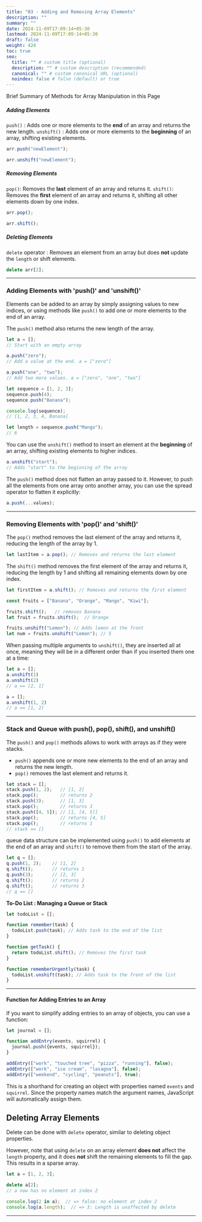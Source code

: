 ```yaml
---
title: "03 - Adding and Removing Array Elements"
description: ""
summary: ""
date: 2024-11-09T17:09:14+05:30
lastmod: 2024-11-09T17:09:14+05:30
draft: false
weight: 424
toc: true
seo:
  title: "" # custom title (optional)
  description: "" # custom description (recommended)
  canonical: "" # custom canonical URL (optional)
  noindex: false # false (default) or true
---
```




Brief Summary of Methods for Array Manipulation in this Page

##### Adding Elements
`push()` : Adds one or more elements to the **end** of an array and returns the new length.
`unshift()` : Adds one or more elements to the **beginning** of an array, shifting existing elements.
```js
arr.push("newElement");

arr.unshift("newElement");
```

##### **Removing Elements**
`pop()`: Removes the **last** element of an array and returns it.
`shift()`: Removes the **first** element of an array and returns it, shifting all other elements down by one index.
```js
arr.pop();

arr.shift();
```

##### Deleting Elements
`delete` operator : Removes an element from an array but does **not** update the `length` or shift elements.
```js
delete arr[2];
```


____

### Adding Elements with 'push()' and 'unshift()'

Elements can be added to an array by simply assigning values to new indices, or  using methods like `push()` to add one or more elements to the end of an array. 

The `push()` method also returns the new length of the array.

```js
let a = [];
// Start with an empty array

a.push("zero");
// Add a value at the end. a = ["zero"]

a.push("one", "two"); 
// Add two more values. a = ["zero", "one", "two"]
```

```js
let sequence = [1, 2, 3];
sequence.push(4);
sequence.push("Banana");

console.log(sequence);  
// [1, 2, 3, 4, Banana]

let length = sequence.push("Mango");  
// 6
```

You can use the `unshift()` method to insert an element at the **beginning** of an array, shifting existing elements to higher indices.

```js
a.unshift("start"); 
// Adds "start" to the beginning of the array
```

The `push()` method does not flatten an array passed to it. However, to push all the elements from one array onto another array, you can use the spread operator to flatten it explicitly:

```js
a.push(...values);
```

---

### Removing Elements with 'pop()' and 'shift()'

The `pop()` method removes the last element of the array and returns it, reducing the length of the array by 1.

```js
let lastItem = a.pop(); // Removes and returns the last element
```

The `shift()` method removes the first element of the array and returns it, reducing the length by 1 and shifting all remaining elements down by one index.

```js
let firstItem = a.shift(); // Removes and returns the first element
```

```js
const fruits = ["Banana", "Orange", "Mango", "Kiwi"];

fruits.shift();   // removes Banana
let fruit = fruits.shift();  // Orange

fruits.unshift("Lemon"); // Adds lemon at the front
let num = fruits.unshift("Lemon"); // 5
```

When passing multiple arguments to `unshift()`, they are inserted all at once, meaning they will be in a different order than if you inserted them one at a time:

```js
let a = [];
a.unshift(1)
a.unshift(2)
// a == [2, 1]

a = [];
a.unshift(1, 2)
// a == [1, 2]
```

---

### Stack and Queue with push(), pop(), shift(), and unshift()

The `push()` and `pop()` methods allows to work with arrays as if they were stacks.
- `push()` appends one or more new elements to the end of an array and returns the new length.
- `pop()` removes the last element and returns it.

```js
let stack = [];
stack.push(1, 2);   // [1, 2]
stack.pop();        // returns 2
stack.push(3);      // [1, 3]
stack.pop();        // returns 3
stack.push([4, 5]); // [1, [4, 5]]
stack.pop();        // returns [4, 5]
stack.pop();        // returns 1
// stack == []
```

queue data structure can be implemented using `push()` to add elements at the end of an array and `shift()` to remove them from the start of the array.

```js
let q = [];
q.push(1, 2);    // [1, 2]
q.shift();       // returns 1
q.push(3);       // [2, 3]
q.shift();       // returns 2
q.shift();       // returns 3
// q == []
```

**To-Do List : Managing a Queue or Stack**

```js
let todoList = [];

function remember(task) {
  todoList.push(task); // Adds task to the end of the list
}

function getTask() {
  return todoList.shift(); // Removes the first task
}

function rememberUrgently(task) {
  todoList.unshift(task); // Adds task to the front of the list
}
```

---

#### Function for Adding Entries to an Array

If you want to simplify adding entries to an array of objects, you can use a function:

```js
let journal = [];

function addEntry(events, squirrel) {
  journal.push({events, squirrel});
}

addEntry(["work", "touched tree", "pizza", "running"], false);
addEntry(["work", "ice cream", "lasagna"], false);
addEntry(["weekend", "cycling", "peanuts"], true);
```

This is a shorthand for creating an object with properties named `events` and `squirrel`. Since the property names match the argument names, JavaScript will automatically assign them.



## Deleting Array Elements

Delete can be done with `delete` operator, similar to deleting object properties.

However, note that using `delete` on an array element **does not** affect the `length` property, and it does **not** shift the remaining elements to fill the gap. This results in a sparse array.

```js
let a = [1, 2, 3];

delete a[2];
// a now has no element at index 2

console.log(2 in a);  // => false: no element at index 2
console.log(a.length);  // => 3: Length is unaffected by delete
```

---

